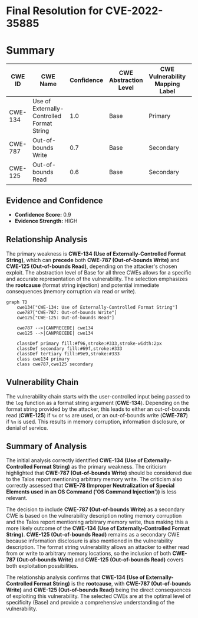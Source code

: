 # Final Resolution for CVE-2022-35885

# Summary
| CWE ID | CWE Name | Confidence | CWE Abstraction Level | CWE Vulnerability Mapping Label | CWE-Vulnerability Mapping Notes |
|---|---|---|---|---|---|
| CWE-134 | Use of Externally-Controlled Format String | 1.0 | Base | Primary | Allowed |
| CWE-787 | Out-of-bounds Write | 0.7 | Base | Secondary | Allowed |
| CWE-125 | Out-of-bounds Read | 0.6 | Base | Secondary | Allowed |

## Evidence and Confidence

*   **Confidence Score:** 0.9
*   **Evidence Strength:** HIGH

## Relationship Analysis
The primary weakness is **CWE-134 (Use of Externally-Controlled Format String)**, which can **precede** both **CWE-787 (Out-of-bounds Write)** and **CWE-125 (Out-of-bounds Read)**, depending on the attacker's chosen exploit. The abstraction level of Base for all three CWEs allows for a specific and accurate representation of the vulnerability. The selection emphasizes the **rootcause** (format string injection) and potential immediate consequences (memory corruption via read or write).

```mermaid
graph TD
    cwe134["CWE-134: Use of Externally-Controlled Format String"]
    cwe787["CWE-787: Out-of-bounds Write"]
    cwe125["CWE-125: Out-of-bounds Read"]
    
    cwe787 -->|CANPRECEDE| cwe134
    cwe125 -->|CANPRECEDE| cwe134
    
    classDef primary fill:#f96,stroke:#333,stroke-width:2px
    classDef secondary fill:#69f,stroke:#333
    classDef tertiary fill:#9e9,stroke:#333
    class cwe134 primary
    class cwe787,cwe125 secondary
```

## Vulnerability Chain
The vulnerability chain starts with the user-controlled input being passed to the `log` function as a format string argument (**CWE-134**). Depending on the format string provided by the attacker, this leads to either an out-of-bounds read (**CWE-125**) if `%x` or `%s` are used, or an out-of-bounds write (**CWE-787**) if `%n` is used. This results in memory corruption, information disclosure, or denial of service.

## Summary of Analysis
The initial analysis correctly identified **CWE-134 (Use of Externally-Controlled Format String)** as the primary weakness. The criticism highlighted that **CWE-787 (Out-of-bounds Write)** should be considered due to the Talos report mentioning arbitrary memory write. The criticism also correctly assessed that **CWE-78 (Improper Neutralization of Special Elements used in an OS Command ('OS Command Injection'))** is less relevant.

The decision to include **CWE-787 (Out-of-bounds Write)** as a secondary CWE is based on the vulnerability description noting memory corruption and the Talos report mentioning arbitrary memory write, thus making this a more likely outcome of the **CWE-134 (Use of Externally-Controlled Format String)**. **CWE-125 (Out-of-bounds Read)** remains as a secondary CWE because information disclosure is also mentioned in the vulnerability description. The format string vulnerability allows an attacker to either read from or write to arbitrary memory locations, so the inclusion of both **CWE-787 (Out-of-bounds Write)** and **CWE-125 (Out-of-bounds Read)** covers both exploitation possibilities.

The relationship analysis confirms that **CWE-134 (Use of Externally-Controlled Format String)** is the **rootcause**, with **CWE-787 (Out-of-bounds Write)** and **CWE-125 (Out-of-bounds Read)** being the direct consequences of exploiting this vulnerability. The selected CWEs are at the optimal level of specificity (Base) and provide a comprehensive understanding of the vulnerability.